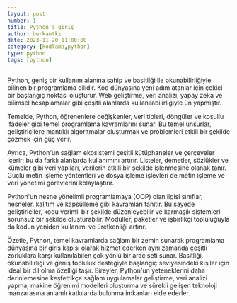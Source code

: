 ```yaml
---
layout: post
number: 1
title: Python'a giriş
author: berkantkz
date: 2023-11-20 11:00:00
category: [kodlama,python]
type: python
tags: [python]
---
```


Python, geniş bir kullanım alanına sahip ve basitliği ile okunabilirliğiyle bilinen bir programlama dilidir. Kod dünyasına yeni adım atanlar için çekici bir başlangıç noktası oluşturur. Web geliştirme, veri analizi, yapay zeka ve bilimsel hesaplamalar gibi çeşitli alanlarda kullanılabilirliğiyle ün yapmıştır.

Temelde, Python, öğrenenlere değişkenler, veri tipleri, döngüler ve koşullu ifadeler gibi temel programlama kavramlarını sunar. Bu temel unsurlar, geliştiricilere mantıklı algoritmalar oluşturmak ve problemleri etkili bir şekilde çözmek için güç verir.

Ayrıca, Python'un sağlam ekosistemi çeşitli kütüphaneler ve çerçeveler içerir; bu da farklı alanlarda kullanımını artırır. Listeler, demetler, sözlükler ve kümeler gibi veri yapıları, verilerin etkili bir şekilde işlenmesine olanak tanır. Güçlü metin işleme yöntemleri ve dosya işleme işlevleri de metin işleme ve veri yönetimi görevlerini kolaylaştırır.

Python'un nesne yönelimli programlamaya (OOP) olan ilgisi sınıflar, nesneler, kalıtım ve kapsülleme gibi kavramları tanıtır. Bu sayede geliştiriciler, kodu verimli bir şekilde düzenleyebilir ve karmaşık sistemleri sorunsuz bir şekilde oluşturabilir. Modüller, paketler ve işbirlikçi topluluğuyla da kodun yeniden kullanımı ve üretkenliği artırır.

Özetle, Python, temel kavramlarda sağlam bir zemin sunarak programlama dünyasına bir giriş kapısı olarak hizmet ederken aynı zamanda çeşitli zorluklara karşı kullanılabilen çok yönlü bir araç seti sunar. Basitliği, okunabilirliği ve geniş topluluk desteğiyle başlangıç seviyesindeki kişiler için ideal bir dil olma özelliği taşır. Bireyler, Python'un yeteneklerini daha derinlemesine keşfettikçe sağlam uygulamalar geliştirme, veri analizi yapma, makine öğrenimi modelleri oluşturma ve sürekli gelişen teknoloji manzarasına anlamlı katkılarda bulunma imkanları elde ederler.
